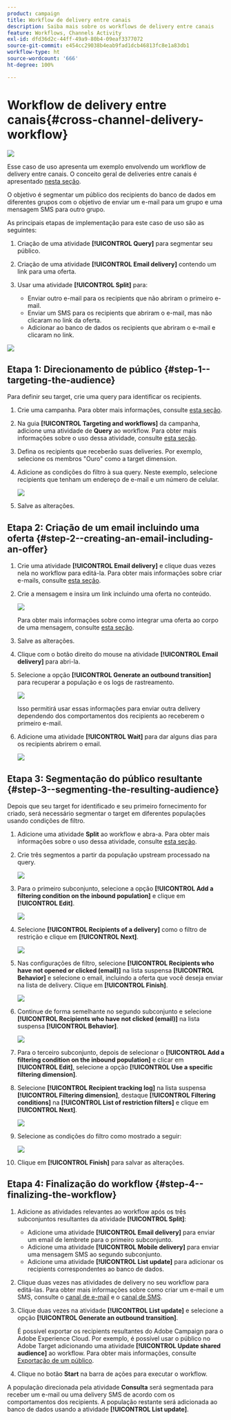 ```yaml
---
product: campaign
title: Workflow de delivery entre canais
description: Saiba mais sobre os workflows de delivery entre canais
feature: Workflows, Channels Activity
exl-id: dfd36d2c-44ff-49a9-80b4-09eaf3377072
source-git-commit: e454cc29038b4eab9fad1dcb46813fc8e1a83db1
workflow-type: ht
source-wordcount: '666'
ht-degree: 100%

---
```


# Workflow de delivery entre canais{#cross-channel-delivery-workflow}

![](../../assets/common.svg)

Esse caso de uso apresenta um exemplo envolvendo um workflow de delivery entre canais. O conceito geral de deliveries entre canais é apresentado [nesta seção](cross-channel-deliveries.md).

O objetivo é segmentar um público dos recipients do banco de dados em diferentes grupos com o objetivo de enviar um e-mail para um grupo e uma mensagem SMS para outro grupo.

As principais etapas de implementação para este caso de uso são as seguintes:

1. Criação de uma atividade **[!UICONTROL Query]** para segmentar seu público.
1. Criação de uma atividade **[!UICONTROL Email delivery]** contendo um link para uma oferta.
1. Usar uma atividade **[!UICONTROL Split]** para:

   * Enviar outro e-mail para os recipients que não abriram o primeiro e-mail.
   * Enviar um SMS para os recipients que abriram o e-mail, mas não clicaram no link da oferta.
   * Adicionar ao banco de dados os recipients que abriram o e-mail e clicaram no link.

![](assets/wkf_cross-channel_7.png)

## Etapa 1: Direcionamento de público {#step-1--targeting-the-audience}

Para definir seu target, crie uma query para identificar os recipients.

1. Crie uma campanha. Para obter mais informações, consulte [esta seção](../../campaign/using/setting-up-marketing-campaigns.md#creating-a-campaign).
1. Na guia **[!UICONTROL Targeting and workflows]** da campanha, adicione uma atividade de **Query** ao workflow. Para obter mais informações sobre o uso dessa atividade, consulte [esta seção](query.md).
1. Defina os recipients que receberão suas deliveries. Por exemplo, selecione os membros &quot;Ouro&quot; como a target dimension.
1. Adicione as condições do filtro à sua query. Neste exemplo, selecione recipients que tenham um endereço de e-mail e um número de celular.

   ![](assets/wkf_cross-channel_3.png)

1. Salve as alterações.

## Etapa 2: Criação de um email incluindo uma oferta {#step-2--creating-an-email-including-an-offer}

1. Crie uma atividade **[!UICONTROL Email delivery]** e clique duas vezes nela no workflow para editá-la. Para obter mais informações sobre criar e-mails, consulte [esta seção](../../delivery/using/about-email-channel.md).
1. Crie a mensagem e insira um link incluindo uma oferta no conteúdo.

   ![](assets/wkf_cross-channel_1.png)

   Para obter mais informações sobre como integrar uma oferta ao corpo de uma mensagem, consulte [esta seção](../../interaction/using/integrating-an-offer-via-the-wizard.md#delivering-with-a-call-to-the-offer-engine).

1. Salve as alterações.
1. Clique com o botão direito do mouse na atividade **[!UICONTROL Email delivery]** para abri-la.
1. Selecione a opção **[!UICONTROL Generate an outbound transition]** para recuperar a população e os logs de rastreamento.

   ![](assets/wkf_cross-channel_2.png)

   Isso permitirá usar essas informações para enviar outra delivery dependendo dos comportamentos dos recipients ao receberem o primeiro e-mail.

1. Adicione uma atividade **[!UICONTROL Wait]** para dar alguns dias para os recipients abrirem o email.

   ![](assets/wkf_cross-channel_4.png)

## Etapa 3: Segmentação do público resultante {#step-3--segmenting-the-resulting-audience}

Depois que seu target for identificado e seu primeiro fornecimento for criado, será necessário segmentar o target em diferentes populações usando condições de filtro.

1. Adicione uma atividade **Split** ao workflow e abra-a. Para obter mais informações sobre o uso dessa atividade, consulte [esta seção](split.md).
1. Crie três segmentos a partir da população upstream processado na query.

   ![](assets/wkf_cross-channel_6.png)

1. Para o primeiro subconjunto, selecione a opção **[!UICONTROL Add a filtering condition on the inbound population]** e clique em **[!UICONTROL Edit]**.

   ![](assets/wkf_cross-channel_8.png)

1. Selecione **[!UICONTROL Recipients of a delivery]** como o filtro de restrição e clique em **[!UICONTROL Next]**.

   ![](assets/wkf_cross-channel_9.png)

1. Nas configurações de filtro, selecione **[!UICONTROL Recipients who have not opened or clicked (email)]** na lista suspensa **[!UICONTROL Behavior]** e selecione o email, incluindo a oferta que você deseja enviar na lista de delivery. Clique em **[!UICONTROL Finish]**.

   ![](assets/wkf_cross-channel_10.png)

1. Continue de forma semelhante no segundo subconjunto e selecione **[!UICONTROL Recipients who have not clicked (email)]** na lista suspensa **[!UICONTROL Behavior]**.

   ![](assets/wkf_cross-channel_11.png)

1. Para o terceiro subconjunto, depois de selecionar o **[!UICONTROL Add a filtering condition on the inbound population]** e clicar em **[!UICONTROL Edit]**, selecione a opção **[!UICONTROL Use a specific filtering dimension]**.
1. Selecione **[!UICONTROL Recipient tracking log]** na lista suspensa **[!UICONTROL Filtering dimension]**, destaque **[!UICONTROL Filtering conditions]** na **[!UICONTROL List of restriction filters]** e clique em **[!UICONTROL Next]**.

   ![](assets/wkf_cross-channel_12.png)

1. Selecione as condições do filtro como mostrado a seguir:

   ![](assets/wkf_cross-channel_13.png)

1. Clique em **[!UICONTROL Finish]** para salvar as alterações.

## Etapa 4: Finalização do workflow {#step-4--finalizing-the-workflow}

1. Adicione as atividades relevantes ao workflow após os três subconjuntos resultantes da atividade **[!UICONTROL Split]**:

   * Adicione uma atividade **[!UICONTROL Email delivery]** para enviar um email de lembrete para o primeiro subconjunto.
   * Adicione uma atividade **[!UICONTROL Mobile delivery]** para enviar uma mensagem SMS ao segundo subconjunto.
   * Adicione uma atividade **[!UICONTROL List update]** para adicionar os recipients correspondentes ao banco de dados.

1. Clique duas vezes nas atividades de delivery no seu workflow para editá-las. Para obter mais informações sobre como criar um e-mail e um SMS, consulte o [canal de e-mail](../../delivery/using/about-email-channel.md) e o [canal de SMS](../../delivery/using/sms-channel.md).
1. Clique duas vezes na atividade **[!UICONTROL List update]** e selecione a opção **[!UICONTROL Generate an outbound transition]**.

   É possível exportar os recipients resultantes do Adobe Campaign para o Adobe Experience Cloud. Por exemplo, é possível usar o público no Adobe Target adicionando uma atividade **[!UICONTROL Update shared audience]** ao workflow. Para obter mais informações, consulte [Exportação de um público](../../integrations/using/importing-and-exporting-audiences.md#exporting-an-audience).

1. Clique no botão **Start** na barra de ações para executar o workflow.

A população direcionada pela atividade **Consulta** será segmentada para receber um e-mail ou uma delivery SMS de acordo com os comportamentos dos recipients. A população restante será adicionada ao banco de dados usando a atividade **[!UICONTROL List update]**.
